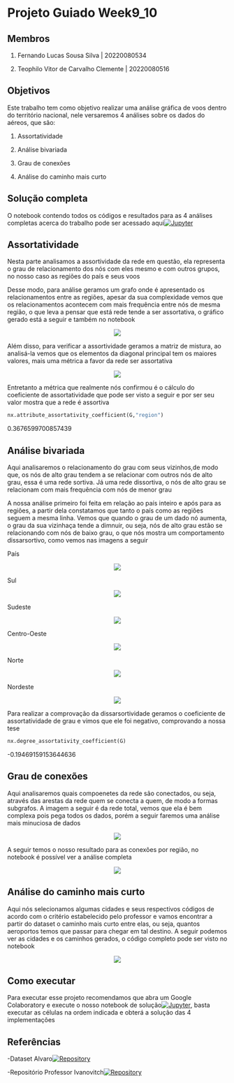 # Projeto Guiado Week9_10

## Membros
1) Fernando Lucas Sousa Silva |  20220080534</p>
2) Teophilo Vitor de Carvalho Clemente | 20220080516</p>

## Objetivos
Este trabalho tem como objetivo realizar uma análise gráfica de voos dentro do território nacional, nele versaremos 4 análises sobre os dados do aéreos, que são:</p>
1) Assortatividade</p>
2) Análise bivariada</p>
3) Grau de conexões</p>
4) Análise do caminho mais curto

## Solução completa
O notebook contendo todos os códigos e resultados para as 4 análises completas acerca do trabalho pode ser acessado aqui[![Jupyter](https://img.shields.io/badge/-Notebook-191A1B?style=flat-square&logo=jupyter)](https://github.com/TeophiloVitor/data_structure2/blob/main/week9-10/Trabalho_2_U2_AEDII.ipynb)</p>

## Assortatividade
Nesta parte analisamos a assortividade da rede em questão, ela representa o grau de relacionamento dos nós com eles mesmo e com outros grupos, no nosso caso as regiões do país e seus voos</p>
Desse modo, para análise geramos um grafo onde é apresentado os relacionamentos entre as regiões, apesar da sua complexidade vemos que os relacionamentos acontecem com mais frequência entre nós de mesma região, o que leva a pensar que está rede tende a ser assortativa, o gráfico gerado está a seguir e também no notebook</p>

<p align='center'><img src='./images/assortatividade.png'></p>

Além disso, para verificar a assortividade geramos a matriz de mistura, ao analisá-la vemos que os elementos da diagonal principal tem os maiores valores, mais uma métrica a favor da rede ser assortativa</p>

<p align='center'><img src='./images/matriz_mistura.png'></p>

Entretanto a métrica que realmente nós confirmou é o cálculo do coeficiente de assortatividade que pode ser visto a seguir e por ser seu valor mostra que a rede é assortiva</p>

```python 
nx.attribute_assortativity_coefficient(G,"region")
```
0.3676599700857439

## Análise bivariada 
Aqui analisaremos o relacionamento do grau com seus vizinhos,de modo que, os nós de alto grau tendem a se relacionar com outros nós de alto grau, essa é uma rede sortiva. Já uma rede dissortiva, o nós de alto grau se relacionam com mais frequência com nós de menor grau</p>

A nossa análise primeiro foi feita em relação ao país inteiro e após para as regiões, a partir dela constatamos que tanto o país como as regiões seguem a mesma linha. Vemos que quando o grau de um dado nó aumenta, o grau da sua vizinhaça tende a dimnuir, ou seja, nós de alto grau estão se relacionando com nós de baixo grau, o que nós mostra um comportamento dissarsortivo, como vemos nas imagens a seguir</p>

País
<p align='center'><img src='./images/grau_assorta.png'></p>
Sul
<p align='center'><img src='./images/grau_assorta_sul.png'></p>
Sudeste
<p align='center'><img src='./images/grau_assorta_sudeste.png'></p>
Centro-Oeste
<p align='center'><img src='./images/grau_assorta_centro.png'></p>
Norte
<p align='center'><img src='./images/grau_assorta_norte.png'></p>
Nordeste
<p align='center'><img src='./images/grau_assorta_nordeste.png'></p>

Para realizar a comprovação da dissarsortividade geramos o coeficiente de assortatividade de grau e vimos que ele foi negativo, comprovando a nossa tese</p>

```python 
nx.degree_assortativity_coefficient(G)
```
-0.19469159153644636

## Grau de conexões
Aqui analisaremos quais compoenetes da rede são conectados, ou seja, através das arestas da rede quem se conecta a quem, de modo a formas subgrafos. A imagem a seguir é da rede total, vemos que ela é bem complexa pois pega todos os dados, porém a seguir faremos uma análise mais minuciosa de dados</p>

<p align='center'><img src='./images/conexoes_total.png'></p>

A seguir temos o nosso resultado para as conexões por região, no notebook é possível ver a análise completa</p>

<p align='center'><img src='./images/conexoes_dados.png'></p>

## Análise do caminho mais curto
Aqui nós selecionamos algumas cidades e seus respectivos códigos de acordo com o critério estabelecido pelo professor e vamos encontrar a partir do dataset o caminho mais curto entre elas, ou seja, quantos aeroportos temos que passar para chegar em tal destino. A seguir podemos ver as cidades e os caminhos gerados, o código completo pode ser visto no notebook</p>

<p align='center'><img src='./images/caminhos_viagem.png'></p>

## Como executar
Para executar esse projeto recomendamos que abra um Google Colaboratory e execute o nosso notebook de solução[![Jupyter](https://img.shields.io/badge/-Notebook-191A1B?style=flat-square&logo=jupyter)](https://github.com/TeophiloVitor/data_structure2/blob/main/week9-10/Trabalho_2_U2_AEDII.ipynb), basta executar as células na ordem indicada e obterá a solução das 4 implementações   

## Referências
-Dataset Alvaro[![Repository](https://img.shields.io/badge/-Repo-191A1B?style=flat-square&logo=github)](https://github.com/alvarofpp/dataset-flights-brazil)</p>
-Repositório Professor Ivanovitch[![Repository](https://img.shields.io/badge/-Repo-191A1B?style=flat-square&logo=github)](https://github.com/ivanovitchm/datastructure)

